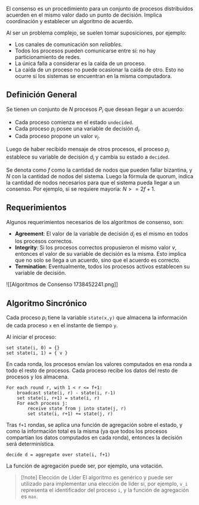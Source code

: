 El consenso es un procedimiento para un conjunto de procesos distribuidos acuerden en el mismo valor dado un punto de decisión. Implica coordinación y establecer un algoritmo de acuerdo.

Al ser un problema complejo, se suelen tomar suposiciones, por ejemplo:

- Los canales de comunicación son *reliables*.
- Todos los procesos pueden comunicarse entre sí: no hay particionamiento de redes.
- La única falla a considerar es la caída de un proceso.
- La caída de un proceso no puede ocasionar la caída de otro. Esto no ocurre si los sistemas se encuentran en la misma computadora.

## Definición General

Se tienen un conjunto de $N$ procesos $P_i$ que desean llegar a un acuerdo:

- Cada proceso comienza en el estado `undecided`.
- Cada proceso $p_i$ posee una variable de decisión $d_i$.
- Cada proceso propone un valor $v_i$.

Luego de haber recibido mensaje de otros procesos, el proceso $p_i$ establece su variable de decisión $d_i$ y cambia su estado a `decided`.

Se denota como $f$ como la cantidad de nodos que pueden fallar bizantina, y $N$ con la cantidad de nodos del sistema. Luego la fórmula de quorum, indica la cantidad de nodos necesarios para que el sistema pueda llegar a un consenso. Por ejemplo, si se requiere mayoría: $N >= 2f + 1$.

## Requerimientos

Algunos requerimientos necesarios de los algoritmos de consenso, son:

- **Agreement**: El valor de la variable de decisión $d_i$ es el mismo en todos los procesos correctos.
- **Integrity**: Si los procesos correctos propusieron el mismo valor $v$, entonces el valor de su variable de decisión es la misma. Esto implica que no solo se llega a un acuerdo, sino que el acuerdo es correcto.
- **Termination**: Eventualmente, todos los procesos activos establecen su variable de decisión.

![[Algoritmos de Consenso 1738452241.png]]

## Algoritmo Sincrónico

Cada proceso $p_i$ tiene la variable `state(x,y)` que almacena la información de cada proceso `x` en el instante de tiempo `y`.

Al iniciar el proceso:

```
set state(i, 0) = {}
set state(i, 1) = { v }
```

En cada ronda, los procesos envían los valores computados en esa ronda a todo el resto de procesos. Cada proceso recibe los datos del resto de procesos y los almacena.

```
For each round r, with 1 < r <= f+1:
	broadcast state(i, r) - state(i, r-1)
	set state(i, r+1) = state(i, r)
	For each process j:
		receive state from j into state(j, r)
		set state(i, r+1) += state(j, r)
```

Tras `f+1` rondas, se aplica una función de agregación sobre el estado, y como la información total es la misma (ya que todos los procesos compartían los datos computados en cada ronda), entonces la decisión será determinística.

```
decide d = aggregate over state(i, f+1)
```

La función de agregación puede ser, por ejemplo, una votación.

> [!note] Elección de Líder
> El algoritmo es genérico y puede ser utilizado para implementar una elección de líder si, por ejemplo, `v_i` representa el identificador del proceso `i`, y la función de agregación es `max`.
